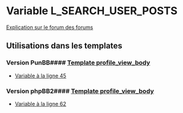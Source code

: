 # Variable L_SEARCH_USER_POSTS
[Explication sur le forum des forums](http://forum.forumactif.com/t294113-listing-des-variables#L_SEARCH_USER_POSTS)
## Utilisations dans les templates
### Version PunBB#### [Template profile_view_body](punbb/profile_view_body.md)
* [Variable à la ligne 45](../punbb/profile_view_body.tpl#L45)
### Version phpBB2#### [Template profile_view_body](subsilver/profile_view_body.md)
* [Variable à la ligne 62](../subsilver/profile_view_body.tpl#L62)